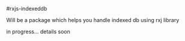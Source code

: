 #rxjs-indexeddb

Will be a package which helps you handle indexed db using rxj library

in progress...
details soon